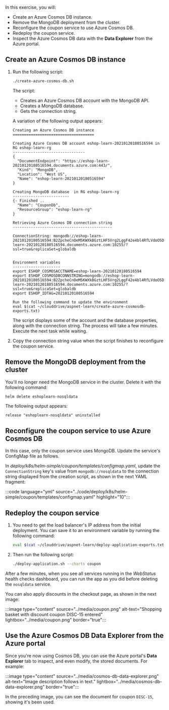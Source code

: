 In this exercise, you will:

- Create an Azure Cosmos DB instance.
- Remove the MongoDB deployment from the cluster.
- Reconfigure the coupon service to use Azure Cosmos DB.
- Redeploy the coupon service.
- Inspect the Azure Cosmos DB data with the **Data Explorer** from the Azure portal.

## Create an Azure Cosmos DB instance

1. Run the following script:

    ```bash
    ./create-azure-cosmos-db.sh
    ```

    The script:

    - Creates an Azure Cosmos DB account with the MongoDB API.
    - Creates a MongoDB database.
    - Gets the connection string.

    A variation of the following output appears:

    ```console
    Creating an Azure Cosmos DB instance
    ====================================
    
    Creating Azure Cosmos DB account eshop-learn-20210120180516594 in RG eshop-learn-rg
    --------------------------------
    {
      "DocumentEndpoint": "https://eshop-learn-20210120180516594.documents.azure.com:443/",
      "Kind": "MongoDB",
      "Location": "West US",
      "Name": "eshop-learn-20210120180516594"
    }
    
    Creating MongoDB database  in RG eshop-learn-rg
    -------------------------
    {- Finished ..
      "Name": "CouponDb",
      "ResourceGroup": "eshop-learn-rg"
    }
    
    Retrieving Azure Cosmos DB connection string
    --------------------------------------------
    
    ConnectionString: mongodb://eshop-learn-20210120180516594:B2ZpcheCnOeM5KWXkBGztLHF5Vrg2LggF42e4bl4RfLVdoO5DyYGIqxLCfcV70AQrhpB9D9BRWlLQ2spp1g5ng==@eshop-learn-20210120180516594.documents.azure.com:10255/?ssl=true&replicaSet=globaldb
    
    
    Environment variables
    ---------------------
    export ESHOP_COSMOSACCTNAME=eshop-learn-20210120180516594
    export ESHOP_COSMOSDBCONNSTRING=mongodb://eshop-learn-20210120180516594:B2ZpcheCnOeM5KWXkBGztLHF5Vrg2LggF42e4bl4RfLVdoO5DyYGIqxLCfcV70AQrhpB9D9BRWlLQ2spp1g5ng==@eshop-learn-20210120180516594.documents.azure.com:10255/?ssl=true&replicaSet=globaldb
    export ESHOP_IDTAG=20210120180516594
    
    Run the following command to update the environment
    eval $(cat ~/clouddrive/aspnet-learn/create-azure-cosmosdb-exports.txt)
    ```

    The script displays some of the account and the database properties, along with the connection string. The process will take a few minutes. Execute the next task while waiting.

1. Copy the connection string value when the script finishes to reconfigure the coupon service.

## Remove the MongoDB deployment from the cluster

You'll no longer need the MongoDB service in the cluster. Delete it with the following command:

```bash
helm delete eshoplearn-nosqldata
```

The following output appears:

```console
release "eshoplearn-nosqldata" uninstalled
```

## Reconfigure the coupon service to use Azure Cosmos DB

In this case, only the coupon service uses MongoDB. Update the service's ConfigMap file as follows.

In *deploy/k8s/helm-simple/coupon/templates/configmap.yaml*, update the `ConnectionString` key's value from `mongodb://nosqldata` to the connection string displayed from the creation script, as shown in the next YAML fragment:

:::code language="yml" source="../code/deploy/k8s/helm-simple/coupon/templates/configmap.yaml" highlight="10":::

## Redeploy the coupon service

1. You need to get the load balancer's IP address from the initial deployment. You can save it to an environment variable by running the following command:

    ```bash
    eval $(cat ~/clouddrive/aspnet-learn/deploy-application-exports.txt)
    ```

1. Then run the following script:

    ```bash
    ./deploy-application.sh --charts coupon
    ```

After a few minutes, when you see all services running in the *WebStatus* health checks dashboard, you can run the app as you did before deleting the `nosqldata` service.

You can also apply discounts in the checkout page, as shown in the next image:

:::image type="content" source="../media/coupon.png" alt-text="Shopping basket with discount coupon DISC-15 entered" lightbox="../media/coupon.png" border="true":::

## Use the Azure Cosmos DB Data Explorer from the Azure portal

Since you're now using Cosmos DB, you can use the Azure portal's **Data Explorer** tab to inspect, and even modify, the stored documents. For example:

:::image type="content" source="../media/cosmos-db-data-explorer.png" alt-text="Image description follows in text." lightbox="../media/cosmos-db-data-explorer.png" border="true":::

In the preceding image, you can see the document for coupon `DISC-15`, showing it's been used.
